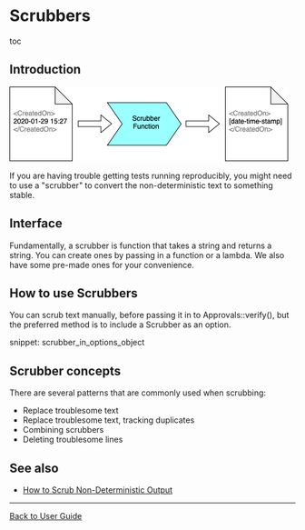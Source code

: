 <a id="top"></a>

# Scrubbers

toc

## Introduction

![Scrubber Overview](/doc/images/ScrubberOverview.png?raw=true)

If you are having trouble getting tests running reproducibly, you might need to use a "scrubber" to convert the non-deterministic text to something stable.

## Interface

Fundamentally, a scrubber is function that takes a string and returns a string. You can create ones by passing in a function or a lambda. We also have some pre-made ones for your convenience.

## How to use Scrubbers

You can scrub text manually, before passing it in to Approvals::verify(), but the preferred method is to include a
Scrubber as an option.

snippet: scrubber_in_options_object

## Scrubber concepts

There are several patterns that are commonly used when scrubbing:

* Replace troublesome text
* Replace troublesome text, tracking duplicates
* Combining scrubbers
* Deleting troublesome lines

## See also

* [How to Scrub Non-Deterministic Output](/doc/how_tos/ScrubNonDeterministicOutput.md#top)

---

[Back to User Guide](/doc/README.md#top)
